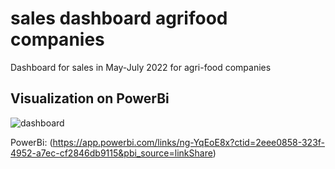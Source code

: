 # sales dashboard agrifood companies
Dashboard for sales in May-July 2022 for agri-food companies

## Visualization on PowerBi
![dashboard](https://github.com/fajrinovi/sales-dashboard-agrifood-companies/assets/57751463/156e3b2d-7b89-4a73-988e-22ccc667e69a)

PowerBi: (https://app.powerbi.com/links/ng-YqEoE8x?ctid=2eee0858-323f-4952-a7ec-cf2846db9115&pbi_source=linkShare)
